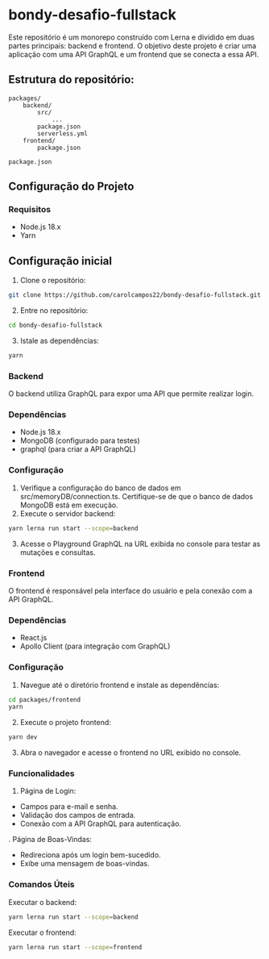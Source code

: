 # bondy-desafio-fullstack

Este repositório é um monorepo construído com Lerna e dividido em duas partes principais: backend e frontend. O objetivo deste projeto é criar uma aplicação com uma API GraphQL e um frontend que se conecta a essa API.

## Estrutura do repositório:

```
packages/
    backend/
        src/
            ...
        package.json
        serverless.yml
    frontend/
        package.json

package.json
```
## Configuração do Projeto
### Requisitos
- Node.js 18.x
- Yarn

## Configuração inicial
1. Clone o repositório:
```bash
git clone https://github.com/carolcampos22/bondy-desafio-fullstack.git
```
2. Entre no repositório:
```bash
cd bondy-desafio-fullstack
```
3. Istale as dependências:
```bash
yarn
```

### Backend
O backend utiliza GraphQL para expor uma API que permite realizar login.
### Dependências
- Node.js 18.x
- MongoDB (configurado para testes)
- graphql (para criar a API GraphQL)

### Configuração
1. Verifique a configuração do banco de dados em src/memoryDB/connection.ts. Certifique-se de que o banco de dados MongoDB está em execução.
2. Execute o servidor backend:
```bash
yarn lerna run start --scope=backend

```
3. Acesse o Playground GraphQL na URL exibida no console para testar as mutações e consultas.

### Frontend
O frontend é responsável pela interface do usuário e pela conexão com a API GraphQL.

### Dependências
- React.js
- Apollo Client (para integração com GraphQL)

### Configuração
1. Navegue até o diretório frontend e instale as dependências:
```bash
cd packages/frontend
yarn
```
2. Execute o projeto frontend:
```bash
yarn dev
```
3. Abra o navegador e acesse o frontend no URL exibido no console.


### Funcionalidades
1. Página de Login:
- Campos para e-mail e senha.
- Validação dos campos de entrada.
- Conexão com a API GraphQL para autenticação.
  
. Página de Boas-Vindas:

- Redireciona após um login bem-sucedido.
- Exibe uma mensagem de boas-vindas.

### Comandos Úteis
Executar o backend:

```bash
yarn lerna run start --scope=backend
```
Executar o frontend:

```bash
yarn lerna run start --scope=frontend
```
